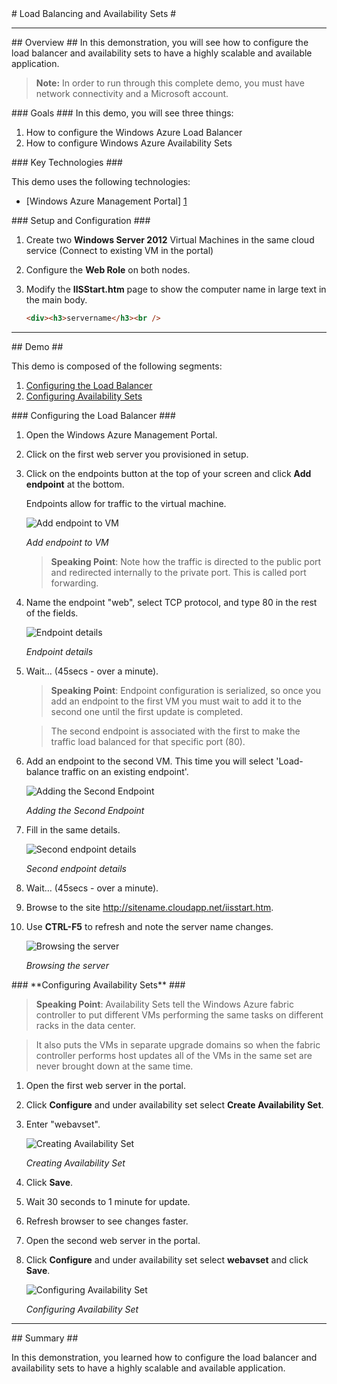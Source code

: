 ﻿<a name="title" />
# Load Balancing and Availability Sets #

---

<a name="Overview" />
## Overview ##
In this demonstration, you will see how to configure the load balancer and availability sets to have a highly scalable and available application.

> **Note:** In order to run through this complete demo, you must have network connectivity and a Microsoft account.

<a id="goals" />
### Goals ###
In this demo, you will see three things:

1.	How to configure the Windows Azure Load Balancer
2.	How to configure Windows Azure Availability Sets

<a name="technologies" />
### Key Technologies ###

This demo uses the following technologies:

- [Windows Azure Management Portal] [1]

[1]: https://manage.windowsazure.com/

<a name="setup" />
### Setup and Configuration ###

1. Create two **Windows Server 2012** Virtual Machines in the same cloud service (Connect to existing VM in the portal)
1. Configure the **Web Role** on both nodes.
1.	Modify the **IISStart.htm** page to show the computer name in large text in the main body.

	````HTML
	<div><h3>servername</h3><br />
	````

---

<a name="Demo" />
## Demo ##

This demo is composed of the following segments:

1. [Configuring the Load Balancer](#segment1)
1. [Configuring Availability Sets](#segment2)

<a name="segment1" />
### Configuring the Load Balancer ###

1. Open the Windows Azure Management Portal.

1. Click on the first web server you provisioned in setup.

1. Click on the endpoints button at the top of your screen and click **Add endpoint** at the bottom.

	Endpoints allow for traffic to the virtual machine. 

	![Add endpoint to VM](Images/add-endpoint-to-vm.png?raw=true "Add endpoint to VM")
	
	_Add endpoint to VM_

	> **Speaking Point**: Note how the traffic is directed to the public port and redirected internally to the private port. This is called port forwarding.

1. Name the endpoint "web", select TCP protocol, and type 80 in the rest of the fields.

	![Endpoint details](Images/endpoint-details.png?raw=true "Endpoint details")

	_Endpoint details_

1. Wait… (45secs - over a minute).

	> **Speaking Point**: Endpoint configuration is serialized, so once you add an endpoint to the first VM you must wait to add it to the second one until the first update is completed.

	> The second endpoint is associated with the first to make the traffic load balanced for that specific port (80).

1. Add an endpoint to the second VM. This time you will select 'Load-balance traffic on an existing endpoint'.


	![Adding the Second Endpoint](Images/adding-the-second-endpoint.png?raw=true "Adding the Second Endpoint")

	_Adding the Second Endpoint_

1. Fill in the same details.

	![Second endpoint details](Images/second-endpoint-details.png?raw=true "Second endpoint details")

	_Second endpoint details_

1. Wait… (45secs - over a minute).

1.	Browse to the site <http://sitename.cloudapp.net/iisstart.htm>.

1. Use **CTRL-F5** to refresh and note the server name changes.

	![Browsing the server](Images/browsing-the-server.png?raw=true "Browsing the server")

	_Browsing the server_

<a name="segment2" />
### **Configuring Availability Sets** ###

> **Speaking Point**: Availability Sets tell the Windows Azure fabric controller to put different VMs performing the same tasks on different racks in the data center.

> It also puts the VMs in separate upgrade domains so when the fabric controller performs host updates all of the VMs in the same set are never brought down at the same time.

1. Open the first web server in the portal.
1. Click **Configure** and under availability set select **Create Availability Set**.

1. Enter "webavset".

	![Creating Availability Set](Images/creating-availability-set.png?raw=true "Creating Availability Set")

	_Creating Availability Set_

1. Click **Save**.

1. Wait 30 seconds to 1 minute for update.

1. Refresh browser to see changes faster.

1. Open the second web server in the portal.

1. Click **Configure** and under availability set select **webavset** and click **Save**.

	![Configuring Availability Set](Images/configuring-availability-set.png?raw=true "Configuring Availability Set")

	_Configuring Availability Set_

---

<a name="summary" />
## Summary ##

In this demonstration, you learned how to configure the load balancer and availability sets to have a highly scalable and available application.